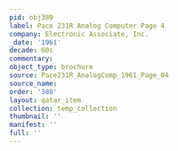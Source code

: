 ```yaml
---
pid: obj389
label: Pace 231R Analog Computer Page 4
company: Electronic Associate, Inc.
_date: '1961'
decade: 60s
commentary: 
object_type: brochure
source: Pace231R_AnalogComp_1961_Page_04
source_name: 
order: '388'
layout: qatar_item
collection: temp_collection
thumbnail: ''
manifest: ''
full: ''
---
```

